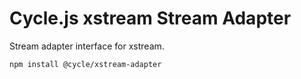 # Cycle.js xstream Stream Adapter

Stream adapter interface for xstream.

```
npm install @cycle/xstream-adapter
```
